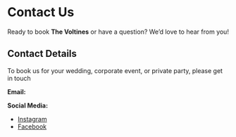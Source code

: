 # Contact Us

Ready to book **The Voltines** or have a question? We’d love to hear from you!

## Contact Details
To book us for your wedding, corporate event, or private party, please get in touch

**Email:** 

**Social Media:**  

- [Instagram](https://www.instagram.com/voltinesband/profilecard/?igsh=MTRvM3F1bWxvNnZhbg==)  
- [Facebook](https://www.facebook.com/profile.php?id=61568197830859)  


